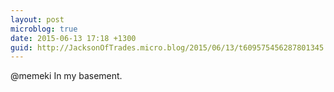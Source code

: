 ```yaml
---
layout: post
microblog: true
date: 2015-06-13 17:18 +1300
guid: http://JacksonOfTrades.micro.blog/2015/06/13/t609575456287801345.html
---
```

@memeki In my basement.
